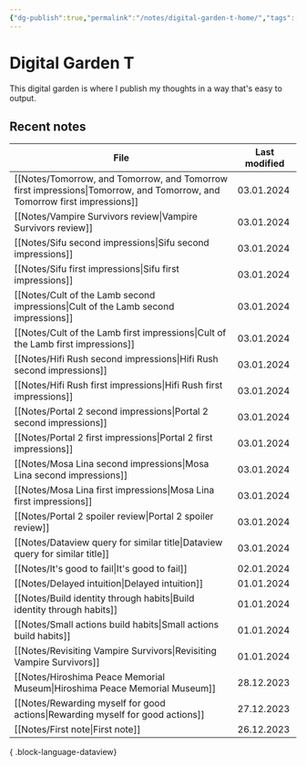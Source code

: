 ```yaml
---
{"dg-publish":true,"permalink":"/notes/digital-garden-t-home/","tags":["gardenEntry"],"created":"2023-12-26T20:57:28.391+09:00","updated":"2024-01-02T22:18:37.024+09:00"}
---
```



# Digital Garden T

This digital garden is where I publish my thoughts in a way that's easy to output.

## Recent notes

| File                                                                                                                        | Last modified |
| --------------------------------------------------------------------------------------------------------------------------- | ------------- |
| [[Notes/Tomorrow, and Tomorrow, and Tomorrow first impressions\|Tomorrow, and Tomorrow, and Tomorrow first impressions]] | 03.01.2024    |
| [[Notes/Vampire Survivors review\|Vampire Survivors review]]                                                             | 03.01.2024    |
| [[Notes/Sifu second impressions\|Sifu second impressions]]                                                               | 03.01.2024    |
| [[Notes/Sifu first impressions\|Sifu first impressions]]                                                                 | 03.01.2024    |
| [[Notes/Cult of the Lamb second impressions\|Cult of the Lamb second impressions]]                                       | 03.01.2024    |
| [[Notes/Cult of the Lamb first impressions\|Cult of the Lamb first impressions]]                                         | 03.01.2024    |
| [[Notes/Hifi Rush second impressions\|Hifi Rush second impressions]]                                                     | 03.01.2024    |
| [[Notes/Hifi Rush first impressions\|Hifi Rush first impressions]]                                                       | 03.01.2024    |
| [[Notes/Portal 2 second impressions\|Portal 2 second impressions]]                                                       | 03.01.2024    |
| [[Notes/Portal 2 first impressions\|Portal 2 first impressions]]                                                         | 03.01.2024    |
| [[Notes/Mosa Lina second impressions\|Mosa Lina second impressions]]                                                     | 03.01.2024    |
| [[Notes/Mosa Lina first impressions\|Mosa Lina first impressions]]                                                       | 03.01.2024    |
| [[Notes/Portal 2 spoiler review\|Portal 2 spoiler review]]                                                               | 03.01.2024    |
| [[Notes/Dataview query for similar title\|Dataview query for similar title]]                                             | 03.01.2024    |
| [[Notes/It's good to fail\|It's good to fail]]                                                                           | 02.01.2024    |
| [[Notes/Delayed intuition\|Delayed intuition]]                                                                           | 01.01.2024    |
| [[Notes/Build identity through habits\|Build identity through habits]]                                                   | 01.01.2024    |
| [[Notes/Small actions build habits\|Small actions build habits]]                                                         | 01.01.2024    |
| [[Notes/Revisiting Vampire Survivors\|Revisiting Vampire Survivors]]                                                     | 01.01.2024    |
| [[Notes/Hiroshima Peace Memorial Museum\|Hiroshima Peace Memorial Museum]]                                               | 28.12.2023    |
| [[Notes/Rewarding myself for good actions\|Rewarding myself for good actions]]                                           | 27.12.2023    |
| [[Notes/First note\|First note]]                                                                                         | 26.12.2023    |

{ .block-language-dataview}
